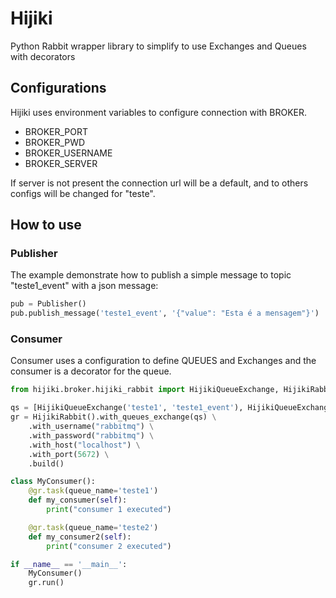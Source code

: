 # Hijiki
Python Rabbit wrapper library to simplify to use Exchanges and Queues with decorators

## Configurations
Hijiki uses environment variables to configure connection with BROKER. 

- BROKER_PORT
- BROKER_PWD
- BROKER_USERNAME
- BROKER_SERVER

If server is not present the connection url will be a default, and to others configs will be changed for "teste".

## How to use
### Publisher
The example demonstrate how to publish a simple message to topic "teste1_event" with a json message:

```python
pub = Publisher()
pub.publish_message('teste1_event', '{"value": "Esta é a mensagem"}')
```

### Consumer
Consumer uses a configuration to define QUEUES and Exchanges and the consumer is a decorator for the queue.

```python
from hijiki.broker.hijiki_rabbit import HijikiQueueExchange, HijikiRabbit

qs = [HijikiQueueExchange('teste1', 'teste1_event'), HijikiQueueExchange('teste2', 'teste2_event')]
gr = HijikiRabbit().with_queues_exchange(qs) \
    .with_username("rabbitmq") \
    .with_password("rabbitmq") \
    .with_host("localhost") \
    .with_port(5672) \
    .build()

class MyConsumer():
    @gr.task(queue_name='teste1')
    def my_consumer(self):
        print("consumer 1 executed")

    @gr.task(queue_name='teste2')
    def my_consumer2(self):
        print("consumer 2 executed")

if __name__ == '__main__':
    MyConsumer()
    gr.run()
```

